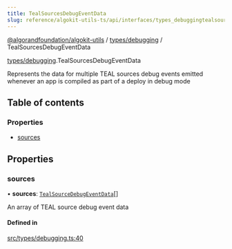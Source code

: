 ```yaml
---
title: TealSourcesDebugEventData
slug: reference/algokit-utils-ts/api/interfaces/types_debuggingtealsourcesdebugeventdata
---
```


[@algorandfoundation/algokit-utils](/reference/algokit-utils-ts/api/overview) / [types/debugging](/reference/algokit-utils-ts/api/modules/types_debugging/) / TealSourcesDebugEventData

[types/debugging](/reference/algokit-utils-ts/api/modules/types_debugging/).TealSourcesDebugEventData

Represents the data for multiple TEAL sources debug events emitted whenever an app is compiled as part of a deploy in debug mode

## Table of contents

### Properties

- [sources](#sources)

## Properties

### sources

• **sources**: [`TealSourceDebugEventData`](/reference/algokit-utils-ts/api/interfaces/types_debuggingtealsourcedebugeventdata/)[]

An array of TEAL source debug event data

#### Defined in

[src/types/debugging.ts:40](https://github.com/algorandfoundation/algokit-utils-ts/blob/main/src/types/debugging.ts#L40)
